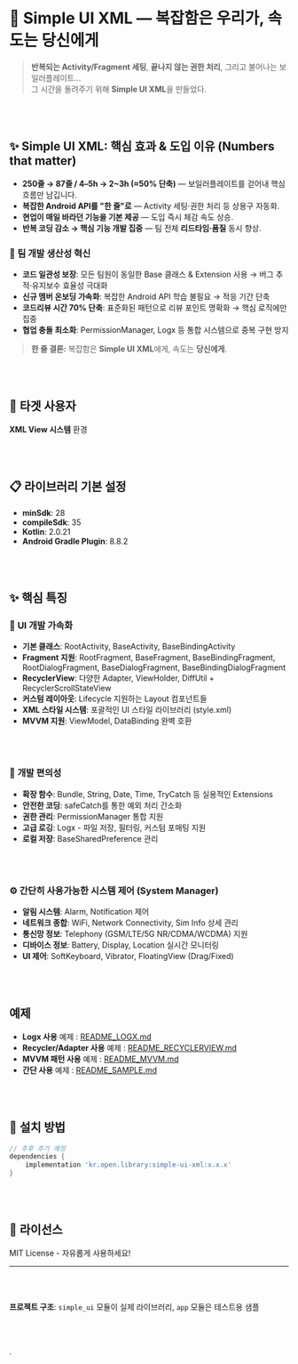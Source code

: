 # 🚀 Simple UI XML — 복잡함은 우리가, 속도는 당신에게

> **반복되는 Activity/Fragment 세팅**, **끝나지 않는 권한 처리**, 그리고 불어나는 보일러플레이트...  
> 그 시간을 돌려주기 위해 **Simple UI XML**을 만들었다.

<br>
</br>

## ✨ Simple UI XML: 핵심 효과 & 도입 이유 (Numbers that matter)

- **250줄 → 87줄 / 4–5h → 2~3h (≈50% 단축)** — 보일러플레이트를 걷어내 핵심 흐름만 남깁니다.
- **복잡한 Android API를 "한 줄"로** — Activity 세팅·권한 처리 등 상용구 자동화.
- **현업이 매일 바라던 기능을 기본 제공** — 도입 즉시 체감 속도 상승.
- **반복 코딩 감소 → 핵심 기능 개발 집중** — 팀 전체 **리드타임·품질** 동시 향상.

### 👥 **팀 개발 생산성 혁신**
- **코드 일관성 보장**: 모든 팀원이 동일한 Base 클래스 & Extension 사용 → 버그 추적·유지보수 효율성 극대화
- **신규 멤버 온보딩 가속화**: 복잡한 Android API 학습 불필요 → 적응 기간 단축
- **코드리뷰 시간 70% 단축**: 표준화된 패턴으로 리뷰 포인트 명확화 → 핵심 로직에만 집중
- **협업 충돌 최소화**: PermissionManager, Logx 등 통합 시스템으로 중복 구현 방지


> **한 줄 결론:** 복잡함은 **Simple UI XML**에게, 속도는 **당신에게**.

<br>
</br>

## 🎯 **타겟 사용자**
**XML View 시스템** 환경

<br>
</br>

## 📋 **라이브러리 기본 설정**

- **minSdk**: 28
- **compileSdk**: 35
- **Kotlin**: 2.0.21
- **Android Gradle Plugin**: 8.8.2

<br>
</br>

## ✨ 핵심 특징

### 📱 **UI 개발 가속화**
- **기본 클래스**: RootActivity, BaseActivity, BaseBindingActivity
- **Fragment 지원**: RootFragment, BaseFragment, BaseBindingFragment, RootDialogFragment, BaseDialogFragment, BaseBindingDialogFragment
- **RecyclerView**: 다양한 Adapter, ViewHolder, DiffUtil + RecyclerScrollStateView
- **커스텀 레이아웃**: Lifecycle 지원하는 Layout 컴포넌트들
- **XML 스타일 시스템**: 포괄적인 UI 스타일 라이브러리 (style.xml)
- **MVVM 지원**: ViewModel, DataBinding 완벽 호환

<br>
</br>

### 🔧 **개발 편의성**
- **확장 함수**: Bundle, String, Date, Time, TryCatch 등 실용적인 Extensions
- **안전한 코딩**: safeCatch를 통한 예외 처리 간소화
- **권한 관리**: PermissionManager 통합 지원
- **고급 로깅**: Logx - 파일 저장, 필터링, 커스텀 포매팅 지원
- **로컬 저장**: BaseSharedPreference 관리

<br>
</br>

### ⚙️ **간단히 사용가능한 시스템 제어 (System Manager)**
- **알림 시스템**: Alarm, Notification 제어
- **네트워크 종합**: WiFi, Network Connectivity, Sim Info 상세 관리
- **통신망 정보**: Telephony (GSM/LTE/5G NR/CDMA/WCDMA)  지원
- **디바이스 정보**: Battery, Display, Location 실시간 모니터링
- **UI 제어**: SoftKeyboard, Vibrator, FloatingView (Drag/Fixed)

<br>
</br>

## 예제
- **Logx 사용** 예제 : [README_LOGX.md](README_LOGX.md)
- **Recycler/Adapter 사용** 예제 : [README_RECYCLERVIEW.md](README_RECYCLERVIEW.md)
- **MVVM 패턴 사용** 예제 : [README_MVVM.md](README_MVVM.md)
- **간단 사용** 예제 : [README_SAMPLE.md](README_SAMPLE.md)

<br>
</br>

## 🚀 **설치 방법**

```gradle
// 추후 추가 예정
dependencies {
    implementation 'kr.open.library:simple-ui-xml:x.x.x'
}
```

<br>
</br>

## 📄 **라이선스**

MIT License - 자유롭게 사용하세요!

---

<br>
</br>

**프로젝트 구조**: `simple_ui` 모듈이 실제 라이브러리, `app` 모듈은 테스트용 샘플

<br>
</br>

.